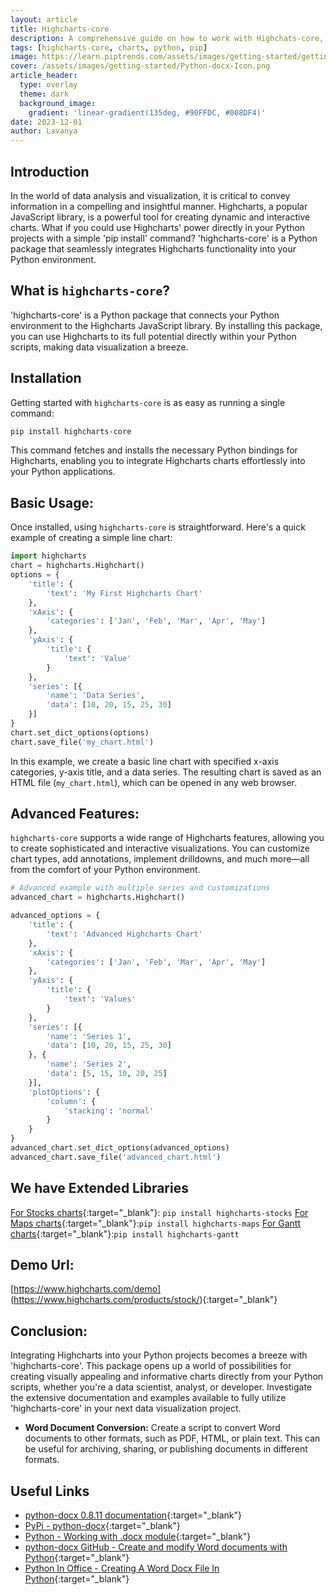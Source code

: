 ```yaml
---
layout: article
title: Highcharts-core
description: A comprehensive guide on how to work with Highchats-core, a Python library for creating dynamic charts.
tags: [highcharts-core, charts, python, pip]
image: https://learn.piptrends.com/assets/images/getting-started/getting-started-python-docs-cover.png
cover: /assets/images/getting-started/Python-docx-Icon.png
article_header:
  type: overlay
  theme: dark
  background_image:
    gradient: 'linear-gradient(135deg, #90FFDC, #008DF4)'
date: 2023-12-01
author: Lavanya
---
```


## Introduction

In the world of data analysis and visualization, it is critical to convey information in a compelling and insightful manner. Highcharts, a popular JavaScript library, is a powerful tool for creating dynamic and interactive charts. What if you could use Highcharts' power directly in your Python projects with a simple 'pip install' command? 'highcharts-core' is a Python package that seamlessly integrates Highcharts functionality into your Python environment.

## What is `highcharts-core`?
'highcharts-core' is a Python package that connects your Python environment to the Highcharts JavaScript library. By installing this package, you can use Highcharts to its full potential directly within your Python scripts, making data visualization a breeze.

## Installation

Getting started with `highcharts-core` is as easy as running a single command:

```bash
pip install highcharts-core
```
This command fetches and installs the necessary Python bindings for Highcharts, enabling you to integrate Highcharts charts effortlessly into your Python applications.

## Basic Usage:

Once installed, using `highcharts-core` is straightforward. Here's a quick example of creating a simple line chart:

```python
import highcharts
chart = highcharts.Highchart()
options = {
    'title': {
        'text': 'My First Highcharts Chart'
    },
    'xAxis': {
        'categories': ['Jan', 'Feb', 'Mar', 'Apr', 'May']
    },
    'yAxis': {
        'title': {
            'text': 'Value'
        }
    },
    'series': [{
        'name': 'Data Series',
        'data': [10, 20, 15, 25, 30]
    }]
}
chart.set_dict_options(options)
chart.save_file('my_chart.html')
```

In this example, we create a basic line chart with specified x-axis categories, y-axis title, and a data series. The resulting chart is saved as an HTML file (`my_chart.html`), which can be opened in any web browser.


## Advanced Features:

`highcharts-core` supports a wide range of Highcharts features, allowing you to create sophisticated and interactive visualizations. You can customize chart types, add annotations, implement drilldowns, and much more—all from the comfort of your Python environment.

```python
# Advanced example with multiple series and customizations
advanced_chart = highcharts.Highchart()

advanced_options = {
    'title': {
        'text': 'Advanced Highcharts Chart'
    },
    'xAxis': {
        'categories': ['Jan', 'Feb', 'Mar', 'Apr', 'May']
    },
    'yAxis': {
        'title': {
            'text': 'Values'
        }
    },
    'series': [{
        'name': 'Series 1',
        'data': [10, 20, 15, 25, 30]
    }, {
        'name': 'Series 2',
        'data': [5, 15, 10, 20, 25]
    }],
    'plotOptions': {
        'column': {
            'stacking': 'normal'
        }
    }
}
advanced_chart.set_dict_options(advanced_options)
advanced_chart.save_file('advanced_chart.html')
```

## We have Extended Libraries 
[For Stocks charts](https://www.highcharts.com/products/stock/){:target="_blank"}: ```pip install highcharts-stocks```
[For Maps charts](https://www.highcharts.com/products/maps/){:target="_blank"}:```pip install highcharts-maps```
[For Gantt charts](https://www.highcharts.com/products/gantt/){:target="_blank"}:```pip install highcharts-gantt```

## Demo Url:
[https://www.highcharts.com/demo] (https://www.highcharts.com/products/stock/){:target="_blank"}

## Conclusion:
Integrating Highcharts into your Python projects becomes a breeze with 'highcharts-core'. This package opens up a world of possibilities for creating visually appealing and informative charts directly from your Python scripts, whether you're a data scientist, analyst, or developer. Investigate the extensive documentation and examples available to fully utilize 'highcharts-core' in your next data visualization project.
















- **Word Document Conversion:** Create a script to convert Word documents to other formats, such as PDF, HTML, or plain text. This can be useful for archiving, sharing, or publishing documents in different formats.


## Useful Links
- [python-docx 0.8.11 documentation](https://python-docx.readthedocs.io/en/latest/){:target="_blank"}
- [PyPi - python-docx](https://pypi.org/project/python-docx/){:target="_blank"}
- [Python - Working with .docx module](https://www.geeksforgeeks.org/python-working-with-docx-module/){:target="_blank"}
- [python-docx GitHub - Create and modify Word documents with Python](https://github.com/python-openxml/python-docx){:target="_blank"}
- [Python In Office - Creating A Word Docx File In Python](https://www.youtube.com/watch?v=7ljbGXSxMw4&ab_channel=PythonInOffice){:target="_blank"}

